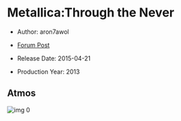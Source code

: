 # Metallica:Through the Never

* Author: aron7awol

* [Forum Post](https://www.avsforum.com/threads/bass-eq-for-filtered-movies.2995212/post-56926046)

* Release Date: 2015-04-21
* Production Year: 2013

## Atmos

![img 0](https://i.imgur.com/BLIfpvs.jpg)

